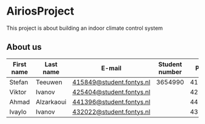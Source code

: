 # AiriosProject
This project is about building an indoor climate control system

## About us
| First name |  Last name |         E-mail           |  Student number  |   PCN    |
| ---------- | ---------- | ------------------------ | ---------------- | -------- |
|   Stefan   |  Teeuwen   | 415849@student.fontys.nl |	  3654990       |  415849  | 
|   Viktor   |  Ivanov    | 425404@student.fontys.nl |	                |  425404  | 
|   Ahmad    | Alzarkaoui | 441396@student.fontys.nl |	                |  441396  | 
|   Ivaylo   | Ivanov     | 432022@student.fontys.nl |	                |  432022  | 
